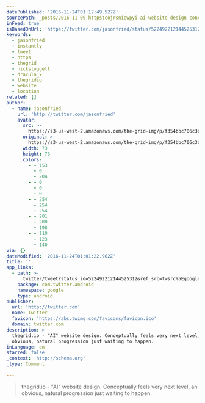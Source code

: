```yaml
---
datePublished: '2016-11-24T01:12:49.527Z'
sourcePath: _posts/2016-11-09-httpstcojrsniewpyi-ai-website-design-conceptually.md
inFeed: true
isBasedOnUrl: 'https://twitter.com/jasonfried/status/522492212144525312'
keywords:
  - jasonfried
  - instantly
  - tweet
  - https
  - thegrid
  - nicksloggett
  - dracula_x
  - thegridio
  - website
  - location
related: []
author:
  - name: jasonfried
    url: 'http://twitter.com/jasonfried'
    avatar:
      src: >-
        https://s3-us-west-2.amazonaws.com/the-grid-img/p/f354bbc706c3b6ba7a2cd36caafc1b9f1ddcbcf8.png
      original: >-
        https://s3-us-west-2.amazonaws.com/the-grid-img/p/f354bbc706c3b6ba7a2cd36caafc1b9f1ddcbcf8.png
      width: 73
      height: 73
      colors:
        - - 153
          - 0
          - 204
        - - 0
          - 0
          - 0
        - - 254
          - 254
          - 254
        - - 201
          - 200
          - 198
        - - 110
          - 123
          - 140
via: {}
dateModified: '2016-11-24T01:01:22.962Z'
title: ''
app_links:
  - path: >-
      twitter/tweet?status_id=522492212144525312&ref_src=twsrc%5Egoogle%7Ctwcamp%5Eandroidseo%7Ctwgr%5Estatus%7Ctwterm%5E522492212144525312
    package: com.twitter.android
    namespace: google
    type: android
publisher:
  url: 'http://twitter.com'
  name: Twitter
  favicon: 'https://abs.twimg.com/favicons/favicon.ico'
  domain: twitter.com
description: >-
  thegrid.io - "AI" website design. Conceptually feels very next level, an
  obvious, natural progression just waiting to happen.
inLanguage: en
starred: false
_context: 'http://schema.org'
_type: Comment

---
```

> thegrid.io - "AI" website design. Conceptually feels very next level, an obvious, natural progression just waiting to happen.